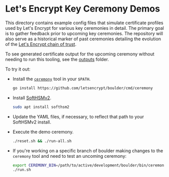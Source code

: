 # Let's Encrypt Key Ceremony Demos

This directory contains example config files that simulate certificate profiles
used by Let's Encrypt for various key ceremonies in detail. The primary goal is
to gather feedback prior to upcoming key ceremonies. The repository will also
serve as a historical marker of past ceremonies detailing the evolution of the
[Let's Encrypt chain of trust](https://letsencrypt.org/certificates/).

To see generated certificate output for the upcoming ceremony without needing to run this tooling, see the [outputs](./outputs/) folder.

To try it out:

- Install the [`ceremony`](https://github.com/letsencrypt/boulder/blob/main/cmd/ceremony/README.md) tool in your `$PATH`.

  ```sh
  go install https://github.com/letsencrypt/boulder/cmd/ceremony
  ```

- Install [SoftHSMv2](https://github.com/opendnssec/SoftHSMv2).

  ```sh
  sudo apt install softhsm2
  ```

- Update the YAML files, if necessary, to reflect that path to your SoftHSMv2
  install.

- Execute the demo ceremony.
  ```sh
  ./reset.sh && ./run-all.sh
  ```

- If you're working on a specific branch of boulder making changes to the `ceremony` tool and need to test an uncoming ceremony:

  ```sh
  export CEREMONY_BIN=/path/to/active/development/boulder/bin/ceremony
  ./run.sh
  ```
